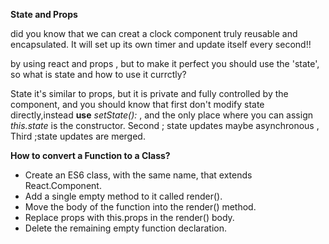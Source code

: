**State and Props**

did you know that we can creat a clock component truly reusable and encapsulated. It will set up its own timer and update itself every second!!

by using react and props , but to make it perfect you should use the 'state', so what is state and how to use it currctly?

State it's  similar to props, but it is private and fully controlled by the component, and you should know that first don't modify state directly,instead **use** *setState():* ,
and the only place where you can assign *this.state* is the constructor.
Second ; state updates maybe asynchronous , 
Third ;state updates are merged.

**How to convert a Function to a Class?**

- Create an ES6 class, with the same name, that extends React.Component.
- Add a single empty method to it called render().
- Move the body of the function into the render() method.
- Replace props with this.props in the render() body.
- Delete the remaining empty function declaration.
